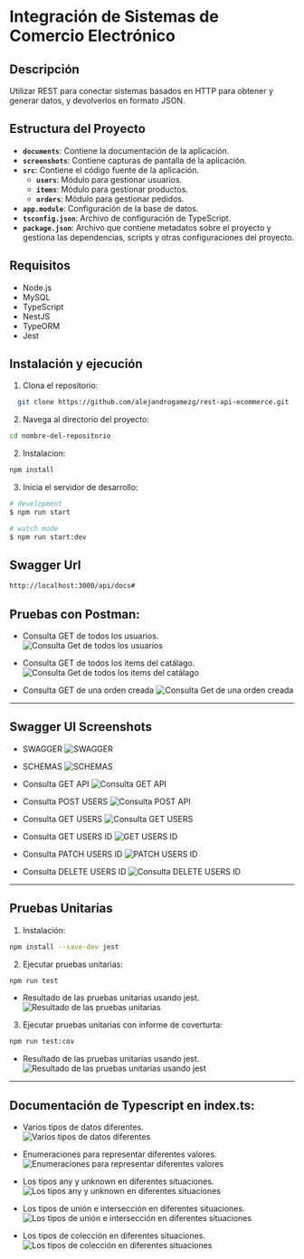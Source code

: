 # Integración de Sistemas de Comercio Electrónico

## Descripción

Utilizar REST para conectar sistemas basados en HTTP para obtener y generar datos, y devolverlos en formato JSON.

## Estructura del Proyecto

- **`documents`**: Contiene la documentación de la aplicación.
- **`screenshots`**: Contiene capturas de pantalla de la aplicación.
- **`src`**: Contiene el código fuente de la aplicación.
  - **`users`**: Módulo para gestionar usuarios.
  - **`items`**: Módulo para gestionar productos.
  - **`orders`**: Módulo para gestionar pedidos.
- **`app.module`**: Configuración de la base de datos.
- **`tsconfig.json`**: Archivo de configuración de TypeScript.
- **`package.json`**: Archivo que contiene metadatos sobre el proyecto y gestiona las dependencias, scripts y otras configuraciones del proyecto.

## Requisitos
- Node.js
- MySQL
- TypeScript
- NestJS
- TypeORM
- Jest


## Instalación y ejecución

1. Clona el repositorio:
```bash
  git clone https://github.com/alejandrogamezg/rest-api-ecommerce.git
```

2. Navega al directorio del proyecto:
```bash
cd nombre-del-repositorio
```
2. Instalacion:
```bash
npm install
```
3. Inicia el servidor de desarrollo:
```bash
# development
$ npm run start

# watch mode
$ npm run start:dev
```

## Swagger Url

```bash
http://localhost:3000/api/docs#
```

## Pruebas con Postman:

- Consulta GET de todos los usuarios.
![Consulta Get de todos los usuarios](./screenshots/get_users_POSTMAN.png)

- Consulta GET de todos los items del catálago.
![Consulta Get de todos los items del catálago](./screenshots/get_items_POSTMAN.png)

- Consulta GET de una orden creada
![Consulta Get de una orden creada](./screenshots/get_order_2_POSTMAN.png)
---


## Swagger UI Screenshots

- SWAGGER
![SWAGGER](./screenshots/SWAGGER.png)

- SCHEMAS
![SCHEMAS](./screenshots/SCHEMAS.png)

- Consulta GET API
![Consulta GET API](./screenshots/GET.png)

- Consulta POST USERS
![Consulta POST API](./screenshots/POST_USERS.png)

- Consulta GET USERS
![Consulta GET USERS](./screenshots/GET_USERS_.png)

- Consulta GET USERS ID
![GET USERS ID](./screenshots/GET_USERS_ID.png)

- Consulta PATCH USERS ID
![PATCH USERS ID](./screenshots/PATCH_USERT_ID.png)

- Consulta DELETE USERS ID
![Consulta DELETE USERS ID](./screenshots/DELETE_USER_ID.png)
---
## Pruebas Unitarias
1. Instalación:
```bash
npm install --save-dev jest
```
2. Ejecutar pruebas unitarias:
```bash
npm run test
```
- Resultado de las pruebas unitarias usando jest.
![Resultado de las pruebas unitarias](./screenshots/result_pruebas_unitarias.png)

3. Ejecutar pruebas unitarias con informe de coverturta:
```bash
npm run test:cov
```
- Resultado de las pruebas unitarias usando jest.    
![Resultado de las pruebas unitarias usando jest](./screenshots/test_coverage.png)
---

## Documentación de Typescript en index.ts:

- Varios tipos de datos diferentes.  
![Varios tipos de datos diferentes](./screenshots/tipodedatos.png)

- Enumeraciones para representar diferentes valores.  
![Enumeraciones para representar diferentes valores](./screenshots/enumeraciones.png)

- Los tipos any y unknown en diferentes situaciones.  
![Los tipos any y unknown en diferentes situaciones](./screenshots/tiposAnyUnknown.png)

- Los tipos de unión e intersección en diferentes situaciones.  
![Los tipos de unión e intersección en diferentes situaciones](./screenshots/UnionInterseccion.png)

- Los tipos de colección en diferentes situaciones.  
![Los tipos de colección en diferentes situaciones](./screenshots/Colecciones.png)  